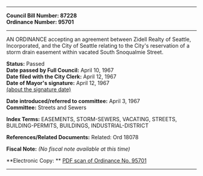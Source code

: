* * * * *  
  
**Council Bill Number: [](#h0)[](#h2)87228**   
**Ordinance Number: 95701**  
  
* * * * *  
  
AN ORDINANCE accepting an agreement between Zidell Realty of Seattle, Incorporated, and the City of Seattle relating to the City's reservation of a storm drain easement within vacated South Snoqualmie Street.  
  
**Status:** Passed   
**Date passed by Full Council:** April 10, 1967   
**Date filed with the City Clerk:** April 12, 1967   
**Date of Mayor's signature:** April 12, 1967   
[(about the signature date)](/~public/approvaldate.htm)   
  
  
**Date introduced/referred to committee:** April 3, 1967   
**Committee:** Streets and Sewers   
  
**Index Terms:** EASEMENTS, STORM-SEWERS, VACATING, STREETS, BUILDING-PERMITS, BUILDINGS, INDUSTRIAL-DISTRICT  
  
**References/Related Documents:** Related: Ord 18078  
  
**Fiscal Note:** *(No fiscal note available at this time)*  
  
**Electronic Copy: ** [PDF scan of Ordinance No. 95701](/~archives/Ordinances/Ord_95701.pdf)  
  
* * * * *  
